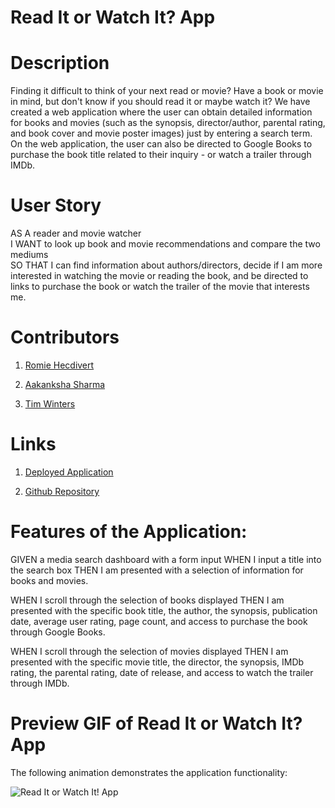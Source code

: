 # Read It or Watch It? App

# Description

Finding it difficult to think of your next read or movie? Have a book or movie in mind, but don't know if you should read it or maybe watch it? We have created a web application where the user can obtain detailed information for books and movies (such as the synopsis, director/author, parental rating, and book cover and movie poster images) just by entering a search term. On the web application, the user can also be directed to Google Books to purchase the book title related to their inquiry - or watch a trailer through IMDb.

# User Story

AS A reader and movie watcher   
I WANT to look up book and movie recommendations and compare the two mediums  
SO THAT I can find information about authors/directors, decide if I am more interested in watching the movie or reading the book, and be directed to links to purchase the book or watch the trailer of the movie that interests me.

# Contributors

1. [Romie Hecdivert](https://github.com/rh9891)

2. [Aakanksha Sharma](https://github.com/asharma1398)

3. [Tim Winters](https://github.com/erasersleeve)

# Links

1. [Deployed Application](https://rh9891.github.io/MultimediaSearchEngine)

2. [Github Repository](https://github.com/rh9891/MultimediaSearchEngine)

# Features of the Application:

GIVEN a media search dashboard with a form input
WHEN I input a title into the search box
THEN I am presented with a selection of information for books and movies.

WHEN I scroll through the selection of books displayed
THEN I am presented with the specific book title, the author, the synopsis, publication date, average user rating, page count, and access to purchase the book through Google Books.

WHEN I scroll through the selection of movies displayed
THEN I am presented with the specific movie title, the director, the synopsis, IMDb rating, the parental rating, date of release, and access to watch the trailer through IMDb.

# Preview GIF of Read It or Watch It? App

The following animation demonstrates the application functionality:

![Read It or Watch It! App](https://github.com/erasersleeve/Multimedia-Search-Engine/blob/master/assets/Read%20It%20or%20Watch%20It.gif)